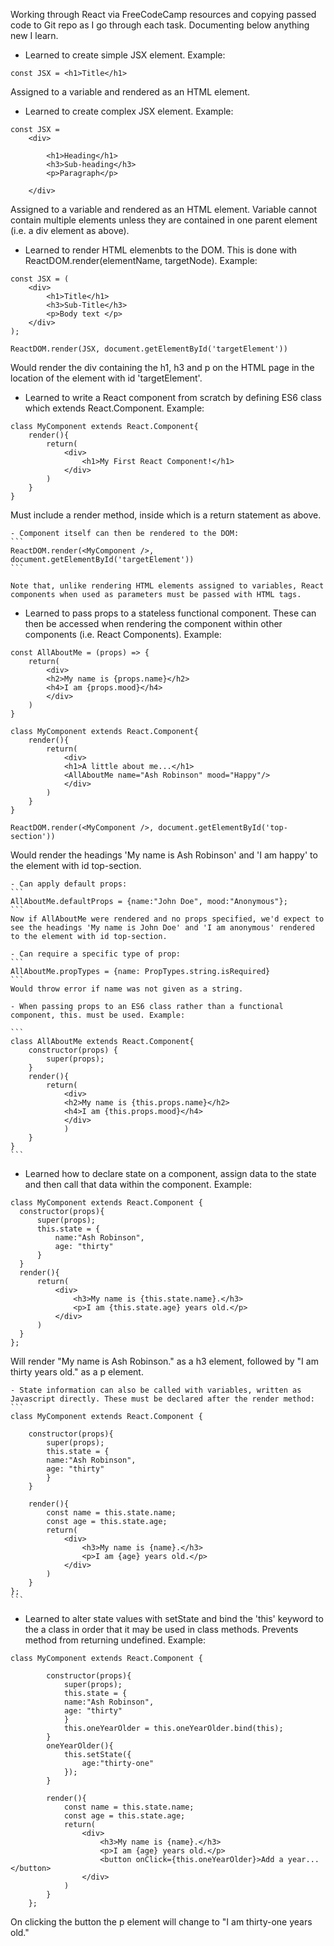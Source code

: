 Working through React via FreeCodeCamp resources and copying passed code to Git repo as I go through each task. Documenting below anything new I learn.

- Learned to create simple JSX element. Example:
```
const JSX = <h1>Title</h1>
```
Assigned to a variable and rendered as an HTML element.

- Learned to create complex JSX element. Example:
```
const JSX =
    <div>
    
        <h1>Heading</h1>
        <h3>Sub-heading</h3>
        <p>Paragraph</p>

    </div>
```
Assigned to a variable and rendered as an HTML element. Variable cannot contain multiple elements unless they are contained in one parent element (i.e. a div element as above).

- Learned to render HTML elemenbts to the DOM. This is done with ReactDOM.render(elementName, targetNode). Example:

```
const JSX = (
    <div>
        <h1>Title</h1>
        <h3>Sub-Title</h3>
        <p>Body text </p>
    </div>
);

ReactDOM.render(JSX, document.getElementById('targetElement'))
```

Would render the div containing the h1, h3 and p on the HTML page in the location of the element with id 'targetElement'.

- Learned to write a React component from scratch by defining ES6 class which extends React.Component. Example:

```
class MyComponent extends React.Component{
    render(){
        return(
            <div>
                <h1>My First React Component!</h1>
            </div>
        )
    }
}
```

Must include a render method, inside which is a return statement as above.

    - Component itself can then be rendered to the DOM:
    ```
    ReactDOM.render(<MyComponent />, document.getElementById('targetElement'))
    ```

    Note that, unlike rendering HTML elements assigned to variables, React components when used as parameters must be passed with HTML tags.

- Learned to pass props to a stateless functional component. These can then be accessed when rendering the component within other components (i.e. React Components). Example:

```
const AllAboutMe = (props) => {
    return(
        <div>
        <h2>My name is {props.name}</h2>
        <h4>I am {props.mood}</h4>
        </div>
    )
}

class MyComponent extends React.Component{
    render(){
        return(
            <div>
            <h1>A little about me...</h1>
            <AllAboutMe name="Ash Robinson" mood="Happy"/>
            </div>
        )
    }
}

ReactDOM.render(<MyComponent />, document.getElementById('top-section'))
```

Would render the headings 'My name is Ash Robinson' and 'I am happy' to the element with id top-section.

    - Can apply default props:
    ```
    AllAboutMe.defaultProps = {name:"John Doe", mood:"Anonymous"};
    ```
    Now if AllAboutMe were rendered and no props specified, we'd expect to see the headings 'My name is John Doe' and 'I am anonymous' rendered to the element with id top-section.

    - Can require a specific type of prop:
    ```
    AllAboutMe.propTypes = {name: PropTypes.string.isRequired}
    ```
    Would throw error if name was not given as a string.

    - When passing props to an ES6 class rather than a functional component, this. must be used. Example:

    ```
    class AllAboutMe extends React.Component{
        constructor(props) {
            super(props);
        }
        render(){
            return(
                <div>
                <h2>My name is {this.props.name}</h2>
                <h4>I am {this.props.mood}</h4>
                </div>
                )
        }
    }
    ```

- Learned how to declare state on a component, assign data to the state and then call that data within the component. Example:

```
class MyComponent extends React.Component {
  constructor(props){
      super(props);
      this.state = {
          name:"Ash Robinson",
          age: "thirty"
      }
  }
  render(){
      return(
          <div>
              <h3>My name is {this.state.name}.</h3>
              <p>I am {this.state.age} years old.</p>
          </div>
      )
  }
};
```

Will render "My name is Ash Robinson." as a h3 element, followed by "I am thirty years old." as a p element.

    - State information can also be called with variables, written as Javascript directly. These must be declared after the render method:
    ```
    class MyComponent extends React.Component {
        
        constructor(props){
            super(props);
            this.state = {
            name:"Ash Robinson",
            age: "thirty"
            }
        }

        render(){
            const name = this.state.name;
            const age = this.state.age;
            return(
                <div>
                    <h3>My name is {name}.</h3>
                    <p>I am {age} years old.</p>
                </div>
            )
        }
    };
    ```

- Learned to alter state values with setState and bind the 'this' keyword to the a class in order that it may be used in class methods. Prevents method from returning undefined. Example:
```
class MyComponent extends React.Component {
        
        constructor(props){
            super(props);
            this.state = {
            name:"Ash Robinson",
            age: "thirty"
            }
            this.oneYearOlder = this.oneYearOlder.bind(this);
        }
        oneYearOlder(){
            this.setState({
                age:"thirty-one"
            });
        }

        render(){
            const name = this.state.name;
            const age = this.state.age;
            return(
                <div>
                    <h3>My name is {name}.</h3>
                    <p>I am {age} years old.</p>
                    <button onClick={this.oneYearOlder}>Add a year...</button>
                </div>
            )
        }
    };
```

On clicking the button the p element will change to "I am thirty-one years old."